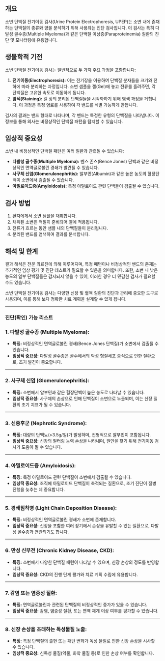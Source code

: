 ## 개요
소변 단백질 전기이동 검사(Urine Protein Electrophoresis, UPEP)는 소변 내에 존재하는 단백질의 종류와 양을 분석하기 위해 사용되는 진단 검사입니다. 이 검사는 특히 다발성 골수종(Multiple Myeloma)과 같은 단백질 이상증(Paraproteinemia) 질환의 진단 및 모니터링에 유용합니다. 

## 생물학적 기전
소변 단백질 전기이동 검사는 일반적으로 두 가지 주요 과정을 포함합니다: 
1. **전기이동(Electrophoresis):** 이는 전기장을 이용하여 단백질 분자들을 크기와 전하에 따라 분리하는 과정입니다. 소변 샘플을 겔(Gel)에 놓고 전류를 흘려주면, 각 단백질은 고유한 속도로 이동하게 됩니다.
2. **염색(Staining):** 겔 상의 분리된 단백질들을 시각화하기 위해 염색 과정을 거칩니다. 이 과정은 특정 염료를 사용하여 각 밴드를 식별 가능하게 만듭니다.

검사의 결과는 밴드 형태로 나타나며, 각 밴드는 특정한 유형의 단백질을 나타냅니다. 이 정보를 통해 의사는 비정상적인 단백질 패턴을 탐지할 수 있습니다.

## 임상적 중요성
소변 내 비정상적인 단백질 패턴은 여러 질환과 관련될 수 있습니다:
- **다발성 골수종(Multiple Myeloma):** 벤스 존스(Bence Jones) 단백과 같은 비정상적인 면역글로불린 경쇄가 발견될 수 있습니다.
- **사구체 신염(Glomerulonephritis):** 알부민(Albumin)과 같은 높은 농도의 혈장단백이 소변에서 검출될 수 있습니다.
- **아밀로이드증(Amyloidosis):** 특정 아밀로이드 관련 단백들이 검출될 수 있습니다.

## 검사 방법
1. 환자에게서 소변 샘플을 채취합니다.
2. 채취된 소변은 적절히 준비되어 겔에 적용됩니다.
3. 전류가 흐르는 동안 샘플 내의 단백질들이 분리됩니다.
4. 분리된 밴드를 염색하여 결과를 분석합니다.

## 해석 및 한계
결과 해석은 전문 의료진에 의해 이루어지며, 특정 패턴이나 비정상적인 밴드의 존재는 추가적인 임상 평가 및 진단 테스트가 필요할 수 있음을 의미합니다. 또한, 소변 내 낮은 농도의 일부 단백질들은 감지되지 않을 수 있어, 이러한 경우 더 민감한 검사가 필요할 수도 있습니다.

소변 단백질 전기이동 검사는 다양한 신장 및 혈액 질환의 진단과 관리에 중요한 도구로 사용되며, 이를 통해 보다 정확한 치료 계획을 설계할 수 있게 됩니다.




---
### 진단(확인) 가능 리스트

### **1. 다발성 골수종 (Multiple Myeloma):**

- **특징:** 비정상적인 면역글로불린 경쇄(Bence Jones 단백질)가 소변에서 검출될 수 있습니다.
- **임상적 중요성:** 다발성 골수종은 골수에서의 악성 형질세포 증식으로 인한 질환으로, 조기 발견이 중요합니다.

---

### **2. 사구체 신염 (Glomerulonephritis):**

- **특징:** 소변에서 알부민과 같은 혈장단백이 높은 농도로 나타날 수 있습니다.
- **임상적 중요성:** 사구체의 손상으로 인해 단백질이 소변으로 누출되며, 이는 신장 질환의 초기 지표가 될 수 있습니다.

---

### **3. 신증후군 (Nephrotic Syndrome):**

- **특징:** 대량의 단백뇨(>3.5g/일)가 발생하며, 전형적으로 알부민이 포함됩니다.
- **임상적 중요성:** 신장의 필터링 능력 손상을 나타내며, 원인을 찾기 위해 전기이동 검사가 도움이 될 수 있습니다.

---

### **4. 아밀로이드증 (Amyloidosis):**

- **특징:** 특정 아밀로이드 관련 단백질이 소변에서 검출될 수 있습니다.
- **임상적 중요성:** 조직에 아밀로이드 단백질이 축적되는 질환으로, 조기 진단이 질병 진행을 늦추는 데 중요합니다.

---

### **5. 경쇄침착병 (Light Chain Deposition Disease):**

- **특징:** 비정상적인 면역글로불린 경쇄가 소변에 존재합니다.
- **임상적 중요성:** 신장을 포함한 여러 장기에서 손상을 유발할 수 있는 질환으로, 다발성 골수종과 연관되기도 합니다.

---

### **6. 만성 신부전 (Chronic Kidney Disease, CKD):**

- **특징:** 소변에서 다양한 단백질 패턴이 나타날 수 있으며, 신장 손상의 정도를 반영합니다.
- **임상적 중요성:** CKD의 진행 단계 평가와 치료 계획 수립에 유용합니다.

---

### **7. 감염 또는 염증성 질환:**

- **특징:** 면역글로불린과 관련된 단백질의 비정상적인 증가가 있을 수 있습니다.
- **임상적 중요성:** 감염, 염증성 질환, 또는 면역 체계 이상 여부를 평가할 수 있습니다.

---

### **8. 신장 손상을 초래하는 독성물질 노출:**

- **특징:** 특정 단백질의 출현 또는 패턴 변화가 독성 물질로 인한 신장 손상을 시사할 수 있습니다.
- **임상적 중요성:** 신독성 물질(약물, 화학 물질 등)로 인한 손상 여부를 확인합니다.

